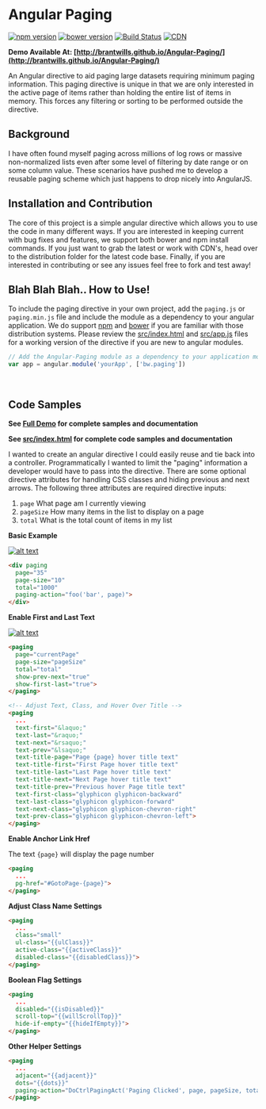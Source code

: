# Angular Paging
[![npm version](https://img.shields.io/npm/v/angular-paging.svg)](https://www.npmjs.org/package/angular-paging)
[![bower version](https://img.shields.io/bower/v/angular-paging.svg)](https://www.npmjs.org/package/angular-paging)
[![Build Status](https://travis-ci.org/brantwills/Angular-Paging.svg)](https://travis-ci.org/brantwills/Angular-Paging)
[![CDN](https://img.shields.io/badge/cdn-rawgit-brightgreen.svg)](https://rawgit.com/brantwills/Angular-Paging/master/dist/paging.min.js) 


**Demo Available At: [http://brantwills.github.io/Angular-Paging/](http://brantwills.github.io/Angular-Paging/)**


An Angular directive to aid paging large datasets requiring minimum paging information.  This paging directive is unique in that we are only interested in the active page of items rather than holding the entire list of items in memory.  This forces any filtering or sorting to be performed outside the directive.

## Background
I have often found myself paging across millions of log rows or massive non-normalized lists even after 
some level of filtering by date range or on some column value.  These scenarios have pushed me to develop a reusable paging scheme which just happens to drop nicely into AngularJS.

## Installation and Contribution
The core of this project is a simple angular directive which allows you to use the code in many different ways.  If you are interested in keeping current with bug fixes and features, we support both bower and npm install commands.  If you just want to grab the latest or work with CDN's, head over to the distribution folder for the latest code base.  Finally, if you are interested in contributing or see any issues feel free to fork and test away!

## Blah Blah Blah.. How to Use!
To include the paging directive in your own project, add the `paging.js` or `paging.min.js` file and include the module as a dependency to your angular application.  We do support [npm](https://www.npmjs.org/package/angular-paging) and [bower](http://bower.io/) if you are familiar with those distribution systems.  Please review the [src/index.html](https://github.com/brantwills/Angular-Paging/blob/master/src/index.html) and [src/app.js](https://github.com/brantwills/Angular-Paging/blob/master/src/app.js) files for a working version of the directive if you are new to angular modules.
``` javascript
// Add the Angular-Paging module as a dependency to your application module:
var app = angular.module('yourApp', ['bw.paging'])
```

<br/>

## Code Samples
**See [Full Demo](http://brantwills.github.io/Angular-Paging/) for complete samples and documentation**

**See [src/index.html](https://github.com/brantwills/Angular-Paging/blob/master/src/index.html) for complete code samples and documentation**

I wanted to create an angular directive I could easily reuse and tie back into a controller.  Programmatically I wanted to limit the "paging" information a developer would have to pass into the directive.  There are some optional directive attributes for handling CSS classes and hiding previous and next arrows.  The following three attributes are required directive inputs:

1. `page` What page am I currently viewing
2. `pageSize` How many items in the list to display on a page
3. `total` What is the total count of items in my list

**Basic Example**

[![alt text](https://raw.githubusercontent.com/brantwills/Angular-Paging/gh-pages/basicSample.png "Basic Sample")](http://brantwills.github.io/Angular-Paging/)
```html
<div paging
  page="35" 
  page-size="10" 
  total="1000"
  paging-action="foo('bar', page)">
</div> 
```

**Enable First and Last Text**

[![alt text](https://raw.githubusercontent.com/brantwills/Angular-Paging/gh-pages/advancedSample.png "Basic Sample")](http://brantwills.github.io/Angular-Paging/)
```html
<paging
  page="currentPage" 
  page-size="pageSize" 
  total="total"
  show-prev-next="true"
  show-first-last="true">
</paging>  

<!-- Adjust Text, Class, and Hover Over Title -->
<paging
  ...
  text-first="&laquo;"
  text-last="&raquo;"
  text-next="&rsaquo;"
  text-prev="&lsaquo;"
  text-title-page="Page {page} hover title text"
  text-title-first="First Page hover title text"
  text-title-last="Last Page hover title text"
  text-title-next="Next Page hover title text"
  text-title-prev="Previous hover Page title text"  
  text-first-class="glyphicon glyphicon-backward"
  text-last-class="glyphicon glyphicon-forward" 
  text-next-class="glyphicon glyphicon-chevron-right"
  text-prev-class="glyphicon glyphicon-chevron-left">
</paging>  
```

**Enable Anchor Link Href**

The text `{page}` will display the page number
```html
<paging
  ...
  pg-href="#GotoPage-{page}">
</paging>   
```

**Adjust Class Name Settings**

```html
<paging
  ...
  class="small"
  ul-class="{{ulClass}}"
  active-class="{{activeClass}}"
  disabled-class="{{disabledClass}}">
</paging>   
```

**Boolean Flag Settings**

```html
<paging
  ...
  disabled="{{isDisabled}}"
  scroll-top="{{willScrollTop}}" 
  hide-if-empty="{{hideIfEmpty}}">
</paging>   
```

**Other Helper Settings**

```html
<paging
  ...
  adjacent="{{adjacent}}"
  dots="{{dots}}"
  paging-action="DoCtrlPagingAct('Paging Clicked', page, pageSize, total)">
</paging>   


